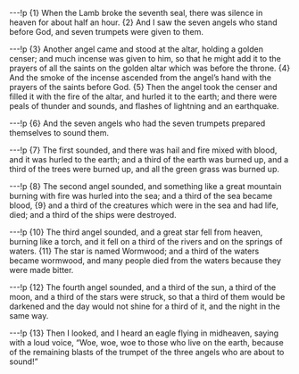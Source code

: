 ---!p
{1} When the Lamb broke the seventh seal, there was silence in heaven
for about half an hour. {2} And I saw the seven angels who stand before God, and seven trumpets were given to them.

---!p
{3} Another angel came and stood at the altar, holding a golden censer; and much incense was given to him, so that he might add it to the prayers of all the saints on the golden altar which was before the throne. {4} And the smoke of the incense ascended from the angel’s hand with the prayers of the saints before God. {5} Then the angel took the censer and filled it with the fire of the altar, and hurled it to the earth; and there were peals of thunder and sounds, and flashes of lightning and an earthquake.

---!p
{6} And the seven angels who had the seven trumpets prepared themselves to sound them.

---!p
{7} The first sounded, and there was hail and fire mixed with blood, and it was hurled to the earth; and a third of the earth was burned up, and a third of the trees were burned up, and all the green grass was burned up.

---!p
{8} The second angel sounded, and something like a great mountain burning with fire was hurled into the sea; and a third of the sea became blood, {9} and a third of the creatures which were in the sea and had life, died; and a third of the ships were destroyed.

---!p
{10} The third angel sounded, and a great star fell from heaven, burning like a torch, and it fell on a third of the rivers and on the springs of waters. {11} The star is named Wormwood; and a third of the waters became wormwood, and many people died from the waters because they were made bitter.

---!p
{12} The fourth angel sounded, and a third of the sun, a third of the moon, and a third of the stars were struck, so that a third of them would be darkened and the day would not shine for a third of it, and the night in the same way.

---!p
{13} Then I looked, and I heard an eagle flying in midheaven, saying with a loud voice, “Woe, woe, woe to those who live on the earth, because of the remaining blasts of the trumpet of the three angels who are about to sound!”
